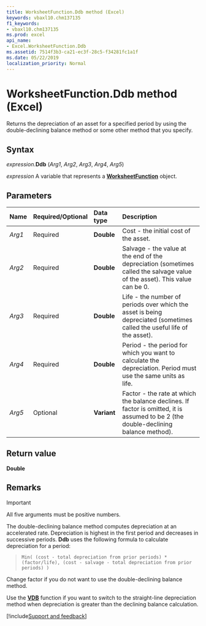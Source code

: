 ```yaml
---
title: WorksheetFunction.Ddb method (Excel)
keywords: vbaxl10.chm137135
f1_keywords:
- vbaxl10.chm137135
ms.prod: excel
api_name:
- Excel.WorksheetFunction.Ddb
ms.assetid: 7514f3b3-ca21-ec3f-28c5-f34281fc1a1f
ms.date: 05/22/2019
localization_priority: Normal
---
```



# WorksheetFunction.Ddb method (Excel)

Returns the depreciation of an asset for a specified period by using the double-declining balance method or some other method that you specify.


## Syntax

_expression_.**Ddb** (_Arg1_, _Arg2_, _Arg3_, _Arg4_, _Arg5_)

_expression_ A variable that represents a **[WorksheetFunction](Excel.WorksheetFunction.md)** object.


## Parameters

|Name|Required/Optional|Data type|Description|
|:-----|:-----|:-----|:-----|
| _Arg1_|Required| **Double**|Cost - the initial cost of the asset.|
| _Arg2_|Required| **Double**|Salvage - the value at the end of the depreciation (sometimes called the salvage value of the asset). This value can be 0.|
| _Arg3_|Required| **Double**|Life - the number of periods over which the asset is being depreciated (sometimes called the useful life of the asset).|
| _Arg4_|Required| **Double**|Period - the period for which you want to calculate the depreciation. Period must use the same units as life.|
| _Arg5_|Optional| **Variant**|Factor - the rate at which the balance declines. If factor is omitted, it is assumed to be 2 (the double-declining balance method).|

## Return value

**Double**


## Remarks

> [!IMPORTANT] 
> All five arguments must be positive numbers.

The double-declining balance method computes depreciation at an accelerated rate. Depreciation is highest in the first period and decreases in successive periods. **Ddb** uses the following formula to calculate depreciation for a period:

> `Min( (cost - total depreciation from prior periods) * (factor/life), (cost - salvage - total depreciation from prior periods) )`
    
Change factor if you do not want to use the double-declining balance method.
    
Use the **[VDB](excel.worksheetfunction.vdb.md)** function if you want to switch to the straight-line depreciation method when depreciation is greater than the declining balance calculation.
    



[!include[Support and feedback](~/includes/feedback-boilerplate.md)]